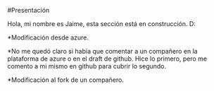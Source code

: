 #Presentación

Hola, mi nombre es Jaime, esta sección está en construcción. D:

*Modificación desde azure.

*No me quedó claro si habia que comentar a un compañero en la plataforma de azure o en el draft de github. Hice lo primero, pero me comento a mi mismo en github para cubrir lo segundo.

*Modificación al fork de un compañero.

